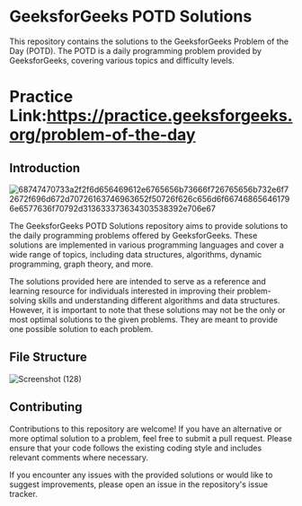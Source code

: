 # GeeksforGeeks POTD Solutions

This repository contains the solutions to the GeeksforGeeks Problem of the Day (POTD). The POTD is a daily programming problem provided by GeeksforGeeks, covering various topics and difficulty levels.

# Practice Link:https://practice.geeksforgeeks.org/problem-of-the-day

## Introduction

![68747470733a2f2f6d656469612e6765656b73666f726765656b732e6f72672f696d672d70726163746963652f50726f626c656d6f667468656461796e6577636f70792d313633373634303538392e706e67](https://github.com/thakurdiwakar/GFG-POTD/assets/76618190/46a8a43e-53e1-42cc-bbdc-0020d46c7ef4)

The GeeksforGeeks POTD Solutions repository aims to provide solutions to the daily programming problems offered by GeeksforGeeks. These solutions are implemented in various programming languages and cover a wide range of topics, including data structures, algorithms, dynamic programming, graph theory, and more.

The solutions provided here are intended to serve as a reference and learning resource for individuals interested in improving their problem-solving skills and understanding different algorithms and data structures. However, it is important to note that these solutions may not be the only or most optimal solutions to the given problems. They are meant to provide one possible solution to each problem.

## File Structure

![Screenshot (128)](https://github.com/thakurdiwakar/GFG-POTD/assets/76618190/842d632e-88c7-4e35-97c2-ec7113ed0838)







## Contributing

Contributions to this repository are welcome! If you have an alternative or more optimal solution to a problem, feel free to submit a pull request. Please ensure that your code follows the existing coding style and includes relevant comments where necessary.

If you encounter any issues with the provided solutions or would like to suggest improvements, please open an issue in the repository's issue tracker.
